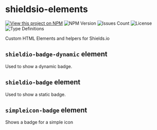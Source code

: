 # shieldsio-elements

[![View this project on NPM](https://img.shields.io/npm/v/shieldsio-elements.svg)](https://www.npmjs.com/package/shieldsio-elements)
![NPM Version](https://img.shields.io/npm/dm/shieldsio-elements.svg)
![Issues Count](https://img.shields.io/github/issues/samuelenglard/shieldsio-elements)
![License](https://img.shields.io/github/license/samuelenglard/shieldsio-elements)
![Type Definitions](https://img.shields.io/npm/types/shieldsio-elements)

Custom HTML Elements and helpers for Shields.io

## `shieldio-badge-dynamic` element

Used to show a dynamic badge.

## `shieldio-badge` element

Used to show a static badge.

## `simpleicon-badge` element

Shows a badge for a simple icon
